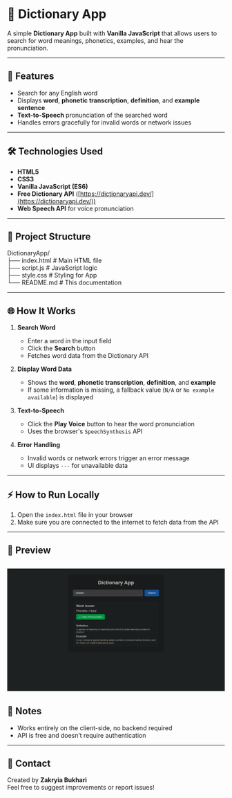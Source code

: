 # 📖 Dictionary App

A simple **Dictionary App** built with **Vanilla JavaScript** that allows users to search for word meanings, phonetics, examples, and hear the pronunciation.

---

## 🚀 Features

- Search for any English word
- Displays **word**, **phonetic transcription**, **definition**, and **example sentence**
- **Text-to-Speech** pronunciation of the searched word
- Handles errors gracefully for invalid words or network issues

---

## 🛠 Technologies Used

- **HTML5**
- **CSS3**
- **Vanilla JavaScript (ES6)**
- **Free Dictionary API** ([https://dictionaryapi.dev/](https://dictionaryapi.dev/))
- **Web Speech API** for voice pronunciation

---

## 📂 Project Structure

DictionaryApp/<br>
├── index.html # Main HTML file<br>
├── script.js # JavaScript logic<br>
├── style.css # Styling for App<br>
└── README.md # This documentation<br>


---

## 🌐 How It Works

1. **Search Word**
   - Enter a word in the input field
   - Click the **Search** button
   - Fetches word data from the Dictionary API

2. **Display Word Data**
   - Shows the **word**, **phonetic transcription**, **definition**, and **example**
   - If some information is missing, a fallback value (`N/A` or `No example available`) is displayed

3. **Text-to-Speech**
   - Click the **Play Voice** button to hear the word pronunciation
   - Uses the browser's `SpeechSynthesis` API

4. **Error Handling**
   - Invalid words or network errors trigger an error message
   - UI displays `---` for unavailable data

---

## ⚡ How to Run Locally

1. Open the `index.html` file in your browser  
2. Make sure you are connected to the internet to fetch data from the API

---
## 📸 Preview

![alt text](image.png)
---

## 📌 Notes

- Works entirely on the client-side, no backend required
- API is free and doesn’t require authentication

---

## 📧 Contact

Created by **Zakryia Bukhari**  
Feel free to suggest improvements or report issues!
